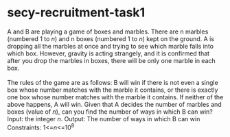 # secy-recruitment-task1

A and B are playing a game of boxes and marbles. There are n marbles (numbered $1$ to $n$) and n boxes (numbered $1$ to $n$) kept on the ground. A is dropping all the marbles at once and trying to see which marble falls into which box. However, gravity is acting strangely, and it is confirmed that after you drop the marbles in boxes, there will be only one marble in each box.<br>  
The rules of the game are as follows: B will win if there is not even a single box whose number matches with the marble it contains, or there is exactly one box whose number matches with the marble it contains. If neither of the above happens, A will win.
Given that A decides the number of marbles and boxes (value of $n$), can you find the number of ways in which B can win?<br>
Input: the integer $n$.
Output: The number of ways in which B can win
Constraints: $1$<=$n$<=$10^8$


